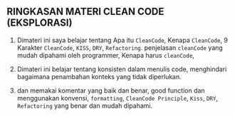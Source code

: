 RINGKASAN MATERI CLEAN CODE (EKSPLORASI)
-----------------------------------------

1. Dimateri ini saya belajar tentang Apa itu `CleanCode`, Kenapa `CleanCode`, 9 Karakter `CleanCode`, `KISS`, `DRY`, `Refactoring`. penjelasan `cleanCode` yang mudah dipahami oleh programmer, Kenapa harus `cleanCode`, 

2. Dimateri ini belajar tentang konsisten dalam menulis code, menghindari bagaimana penambahan konteks yang tidak diperlukan.

3. dan memakai komentar yang baik dan benar, good function dan menggunakan konvensi, `formatting`, `CleanCode Principle`, `Kiss`, `DRY`, `Refactoring` yang benar dan mudah dipahami.